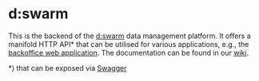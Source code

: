 # d:swarm

This is the backend of the [d:swarm](http://dswarm.org) data management platform. It offers a manifold HTTP API* that can be utilised for various applications, e.g., the [backoffice web application](https://github.com/dswarm/dswarm-backoffice-web). The documentation can be found in our [wiki](https://github.com/dswarm/dswarm-documentation/wiki).

*) that can be exposed via [Swagger](http://swagger.io)
